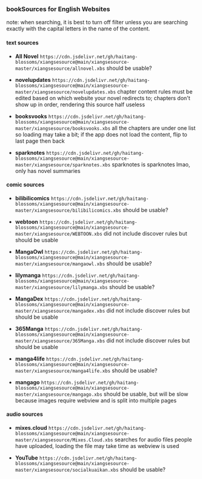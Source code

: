 ### bookSources for English Websites

note: when searching, it is best to turn off filter unless you are searching exactly with the capital letters in the name of the content. 

#### text sources

- **All Novel** `https://cdn.jsdelivr.net/gh/haitang-blossoms/xiangsesource@main/xiangsesource-master/xiangsesource/allnovel.xbs`
should be usable?

- **novelupdates** `https://cdn.jsdelivr.net/gh/haitang-blossoms/xiangsesource@main/xiangsesource-master/xiangsesource/novelupdates.xbs`
chapter content rules must be edited based on which website your novel redirects to; chapters don't show up in order, rendering this source half useless

- **booksvooks** `https://cdn.jsdelivr.net/gh/haitang-blossoms/xiangsesource@main/xiangsesource-master/xiangsesource/booksvooks.xbs`
all the chapters are under one list so loading may take a bit; if the app does not load the content, flip to last page then back

- **sparknotes** `https://cdn.jsdelivr.net/gh/haitang-blossoms/xiangsesource@main/xiangsesource-master/xiangsesource/sparknotes.xbs`
sparknotes is sparknotes lmao, only has novel summaries

#### comic sources

- **bilibilicomics** `https://cdn.jsdelivr.net/gh/haitang-blossoms/xiangsesource@main/xiangsesource-master/xiangsesource/bilibilicomics.xbs`
should be usable?

- **webtoon** `https://cdn.jsdelivr.net/gh/haitang-blossoms/xiangsesource@main/xiangsesource-master/xiangsesource/WEBTOON.xbs`
did not include discover rules but should be usable

- **MangaOwl** `https://cdn.jsdelivr.net/gh/haitang-blossoms/xiangsesource@main/xiangsesource-master/xiangsesource/mangaowl.xbs`
should be usable?

- **lilymanga** `https://cdn.jsdelivr.net/gh/haitang-blossoms/xiangsesource@main/xiangsesource-master/xiangsesource/lilymanga.xbs`
should be usable?

- **MangaDex** `https://cdn.jsdelivr.net/gh/haitang-blossoms/xiangsesource@main/xiangsesource-master/xiangsesource/mangadex.xbs`
did not include discover rules but should be usable

- **365Manga** `https://cdn.jsdelivr.net/gh/haitang-blossoms/xiangsesource@main/xiangsesource-master/xiangsesource/365Manga.xbs`
did not include discover rules but should be usable

- **manga4life** `https://cdn.jsdelivr.net/gh/haitang-blossoms/xiangsesource@main/xiangsesource-master/xiangsesource/manga4life.xbs`
should be usable?

- **mangago** `https://cdn.jsdelivr.net/gh/haitang-blossoms/xiangsesource@main/xiangsesource-master/xiangsesource/mangago.xbs`
should be usable, but will be slow because images require webview and is split into multiple pages

#### audio sources

- **mixes.cloud** `https://cdn.jsdelivr.net/gh/haitang-blossoms/xiangsesource@main/xiangsesource-master/xiangsesource/Mixes.Cloud.xbs`
searches for audio files people have uploaded, loading the file may take time as webview is used

- **YouTube** `https://cdn.jsdelivr.net/gh/haitang-blossoms/xiangsesource@main/xiangsesource-master/xiangsesource/socialkuaikan.xbs`
should be usable?
